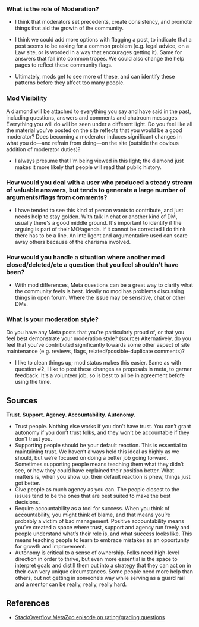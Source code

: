 
### What is the role of Moderation?

* I think that moderators set precedents, create consistency, and promote things that aid the growth of the community.

* I think we could add more options with flagging a post, to indicate that a post seems to be asking for a common problem (e.g. legal advice, on a Law site, or is worded in a way that encourages getting it). Same for answers that fall into common tropes. We could also change the help pages to reflect these community flags.  

* Ultimately, mods get to see more of these, and can identify these patterns before they affect too many people.


### Mod Visibility
A diamond will be attached to everything you say and have said in the past, including questions, answers and comments and chatroom messages. Everything you will do will be seen under a different light. Do you feel like all the material you've posted on the site reflects that you would be a good moderator? Does becoming a moderator induces significant changes in what you do—and refrain from doing—on the site (outside the obvious addition of moderator duties)?

* I always presume that I'm being viewed in this light; the diamond just makes it more likely that people will read that public history.


### How would you deal with a user who produced a steady stream of valuable answers, but tends to generate a large number of arguments/flags from comments?

* I have tended to see this kind of person wants to contribute, and just needs help to stay golden. With talk in chat or another kind of DM, usually there's a good middle ground. It's important to identify if the arguing is part of their MO/agenda. If it cannot be corrected I do think there has to be a line. An intelligent and argumentative used can scare away others because of the charisma involved.

### How would you handle a situation where another mod closed/deleted/etc a question that you feel shouldn't have been?

* With mod differences, Meta questions can be a great way to clarify what the community feels is best. Ideally no mod has problems discussing things in open forum. Where the issue may be sensitive, chat or other DMs.


### What is your moderation style? 

Do you have any Meta posts that you're particularly proud of, or that you feel best demonstrate your moderation style? (source) Alternatively, do you feel that you've contributed significantly towards some other aspect of site maintenance (e.g. reviews, flags, related/possible-duplicate comments)?

* I like to clean things up; mod status makes this easier. Same as with question #2, I like to post these changes as proposals in meta, to garner feedback. It's a volunteer job, so is best to all be in agreement befofe using the time.





## Sources

**Trust. Support. Agency. Accountability. Autonomy.**

*   Trust people. Nothing else works if you don’t have trust. You can’t grant autonomy if you don’t trust folks, and they won’t be accountable if they don’t trust you. 
*   Supporting people should be your default reaction. This is essential to maintaining trust. We haven’t always held this ideal as highly as we should, but we’re focused on doing a better job going forward. Sometimes supporting people means teaching them what they didn’t see, or how they could have explained their position better. What matters is, when you show up, their default reaction is phew, things just got better. 
*   Give people as much agency as you can. The people closest to the issues tend to be the ones that are best suited to make the best decisions.
*   Require accountability as a tool for success. When you think of accountability, you might think of blame, and that means you’re probably a victim of  bad management. Positive accountability means you’ve created a space where trust, support and agency run freely and people understand what’s their role is, and what success looks like. This means teaching people to learn to embrace mistakes as an opportunity for growth and improvement.
*   Autonomy is critical to a sense of ownership. Folks need high-level direction in order to thrive, but even more essential is the space to interpret goals and distill them out into a strategy that they can act on in their own very unique circumstances. Some people need more help than others, but not getting in someone’s way while serving as a guard rail and a mentor can be really, really, really hard.


## References

* [StackOverflow MetaZoo episode on rating/grading questions](https://meta.stackexchange.com/questions/328475/unicorn-meta-zoo-3-how-do-we-grade-questions?cb=1)